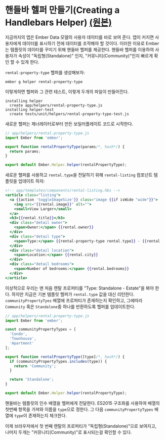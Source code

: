 # 핸들바 헬퍼 만들기(Creating a Handlebars Helper) [(원본)](https://guides.emberjs.com/v2.11.0/tutorial/hbs-helper/)

지금까지의 앱은 Ember Data 모델의 사용자 데이터를 바로 보여 준다. 앱이 커지면 사용자에게 데이터를 표시하기 전에 데이터를 조작해야 할 것이다.
이러한 이유로 Ember는 템플릿의 데이터를 꾸미기 위해 핸들바 헬퍼를 제공한다. 핸들바 헬퍼를 이용하여 사용자가 속성이 "독립형(Standalone)" 인지, "커뮤니티(Community)"인지 빠르게 확인 할 수 있게 한다.

`rental-property-type` 헬퍼를 생성해보자:

```
ember g helper rental-property-type
```

이렇게하면 헬퍼와 그 관련 테스트, 이렇게 두개의 파일이 만들어진다.

```
installing helper
  create app/helpers/rental-property-type.js
installing helper-test
  create tests/unit/helpers/rental-property-type-test.js
```

새로운 헬퍼는 제너레이터로부터 만든 보일러플레이트 코드로 시작한다.

```javascript
// app/helpers/rental-property-type.js
import Ember from 'ember';

export function rentalPropertyType(params/*, hash*/) {
  return params;
}

export default Ember.Helper.helper(rentalPropertyType);
```

새로운 헬퍼를 사용하고 `rental.type`을 전달하기 위해 `rental-listing` 컴포넌트 템플릿을 업데이트 하자:

```hbs
<!-- app/templates/components/rental-listing.hbs -->
<article class="listing">
  <a {{action 'toggleImageSize'}} class="image {{if isWide "wide"}}">
    <img src="{{rental.image}}" alt="">
    <small>View Larger</small>
  </a>
  <h3>{{rental.title}}</h3>
  <div class="detail owner">
    <span>Owner:</span> {{rental.owner}}
  </div>
  <div class="detail type">
    <span>Type:</span> {{rental-property-type rental.type}} - {{rental.type}}
  </div>
  <div class="detail location">
    <span>Location:</span> {{rental.city}}
  </div>
  <div class="detail bedrooms">
    <span>Number of bedrooms:</span> {{rental.bedrooms}}
  </div>
</article>
```

이상적으로 우리는 맨 처음 렌탈 프로퍼티를 "Type: Standalone - Estate"을 봐야 한다. 하지만 지금은 기본 템플릿 헬퍼가 `rental.type` 값을 대신 리턴한다. `communityPropertyTyes` 배열에 프로퍼티가 존재하는지 확인하고, 그에따라 `Community` 혹은 `Standalone`중 하나를 반환하도록 헬퍼를 업데이트한다.

```javascript
// app/helpers/rental-property-type.js
import Ember from 'ember';

const communityPropertyTypes = [
  'Condo',
  'Townhouse',
  'Apartment'
];

export function rentalPropertyType([type]/*, hash*/) {
  if (communityPropertyTypes.includes(type)) {
    return 'Community';
  }

  return 'Standalone';
}

export default Ember.Helper.helper(rentalPropertyType);
```

핸들바는 템플릿의 인수 배열을 헬퍼에게 전달한다. ES2015 구조화를 사용하여 배열의 첫번째 항목을 가져와 이름을 `type`으로 정한다. 그 다음 `communityPropertyTypes` 배열에 `type`이 존재하는지 체크한다.

이제 브라우저에서 첫 번째 렌탈의 프로퍼티가 "독립형(Standalone)"으로 보여지고, 나머지 두개는 "커뮤니티(Community)"로 표시되는걸 확인할 수 있다.
